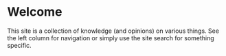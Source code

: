 # Welcome

This site is a collection of knowledge (and opinions) on various things. See the left column for navigation or simply use the site search for something specific.